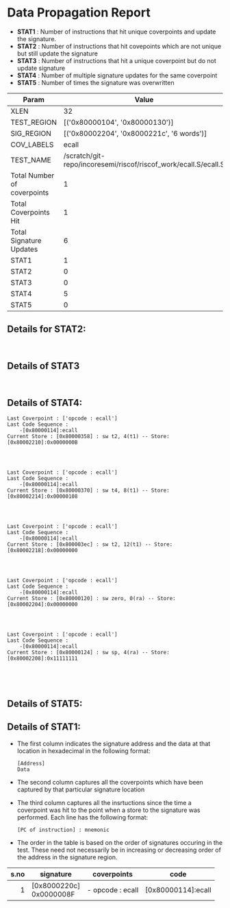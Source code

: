 
# Data Propagation Report

- **STAT1** : Number of instructions that hit unique coverpoints and update the signature.
- **STAT2** : Number of instructions that hit covepoints which are not unique but still update the signature
- **STAT3** : Number of instructions that hit a unique coverpoint but do not update signature
- **STAT4** : Number of multiple signature updates for the same coverpoint
- **STAT5** : Number of times the signature was overwritten

| Param                     | Value    |
|---------------------------|----------|
| XLEN                      | 32      |
| TEST_REGION               | [('0x80000104', '0x80000130')]      |
| SIG_REGION                | [('0x80002204', '0x8000221c', '6 words')]      |
| COV_LABELS                | ecall      |
| TEST_NAME                 | /scratch/git-repo/incoresemi/riscof/riscof_work/ecall.S/ecall.S    |
| Total Number of coverpoints| 1     |
| Total Coverpoints Hit     | 1      |
| Total Signature Updates   | 6      |
| STAT1                     | 1      |
| STAT2                     | 0      |
| STAT3                     | 0     |
| STAT4                     | 5     |
| STAT5                     | 0     |

## Details for STAT2:

```


```

## Details of STAT3

```


```

## Details of STAT4:

```
Last Coverpoint : ['opcode : ecall']
Last Code Sequence : 
	-[0x80000114]:ecall
Current Store : [0x80000358] : sw t2, 4(t1) -- Store: [0x80002210]:0x0000000B




Last Coverpoint : ['opcode : ecall']
Last Code Sequence : 
	-[0x80000114]:ecall
Current Store : [0x80000370] : sw t4, 8(t1) -- Store: [0x80002214]:0x00000108




Last Coverpoint : ['opcode : ecall']
Last Code Sequence : 
	-[0x80000114]:ecall
Current Store : [0x800003ec] : sw t2, 12(t1) -- Store: [0x80002218]:0x00000000




Last Coverpoint : ['opcode : ecall']
Last Code Sequence : 
	-[0x80000114]:ecall
Current Store : [0x80000120] : sw zero, 0(ra) -- Store: [0x80002204]:0x00000000




Last Coverpoint : ['opcode : ecall']
Last Code Sequence : 
	-[0x80000114]:ecall
Current Store : [0x80000124] : sw sp, 4(ra) -- Store: [0x80002208]:0x11111111





```

## Details of STAT5:



## Details of STAT1:

- The first column indicates the signature address and the data at that location in hexadecimal in the following format: 
  ```
  [Address]
  Data
  ```

- The second column captures all the coverpoints which have been captured by that particular signature location

- The third column captures all the insrtuctions since the time a coverpoint was
  hit to the point when a store to the signature was performed. Each line has
  the following format:
  ```
  [PC of instruction] : mnemonic
  ```
- The order in the table is based on the order of signatures occuring in the
  test. These need not necessarily be in increasing or decreasing order of the
  address in the signature region.

|s.no|        signature         |     coverpoints     |         code          |
|---:|--------------------------|---------------------|-----------------------|
|   1|[0x8000220c]<br>0x0000008F|- opcode : ecall<br> |[0x80000114]:ecall<br> |
